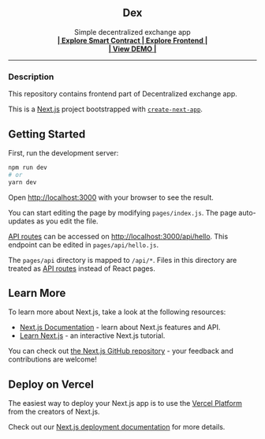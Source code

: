 <div align="center">
 <h2 align="center">Dex</h2>
  <p align="center">
    Simple decentralized exchange app
    <br />
    <a href="https://github.com/neeyno/hardhat-dex" target="_blank" >
      <strong>| Explore Smart Contract </strong>
    </a>
    <a  href="https://github.com/neeyno/nextjs-dex" target="_blank">
    <strong>| Explore Frontend |</strong>
    </a>
    <br />
    <a  href="https://jolly-shape-2407.on.fleek.co/" target="_blank"><strong>| View DEMO |</strong></a>
 </p>
</div>
<hr>

### Description
This repository contains frontend part of Decentralized exchange app.


This is a [Next.js](https://nextjs.org/) project bootstrapped with [`create-next-app`](https://github.com/vercel/next.js/tree/canary/packages/create-next-app).

## Getting Started

First, run the development server:

```bash
npm run dev
# or
yarn dev
```

Open [http://localhost:3000](http://localhost:3000) with your browser to see the result.

You can start editing the page by modifying `pages/index.js`. The page auto-updates as you edit the file.

[API routes](https://nextjs.org/docs/api-routes/introduction) can be accessed on [http://localhost:3000/api/hello](http://localhost:3000/api/hello). This endpoint can be edited in `pages/api/hello.js`.

The `pages/api` directory is mapped to `/api/*`. Files in this directory are treated as [API routes](https://nextjs.org/docs/api-routes/introduction) instead of React pages.

## Learn More

To learn more about Next.js, take a look at the following resources:

- [Next.js Documentation](https://nextjs.org/docs) - learn about Next.js features and API.
- [Learn Next.js](https://nextjs.org/learn) - an interactive Next.js tutorial.

You can check out [the Next.js GitHub repository](https://github.com/vercel/next.js/) - your feedback and contributions are welcome!

## Deploy on Vercel

The easiest way to deploy your Next.js app is to use the [Vercel Platform](https://vercel.com/new?utm_medium=default-template&filter=next.js&utm_source=create-next-app&utm_campaign=create-next-app-readme) from the creators of Next.js.

Check out our [Next.js deployment documentation](https://nextjs.org/docs/deployment) for more details.
